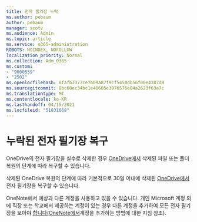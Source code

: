 ```yaml
---
title: 전자 필기장 누락
ms.author: pebaum
author: pebaum
manager: scotv
ms.audience: Admin
ms.topic: article
ms.service: o365-administration
ROBOTS: NOINDEX, NOFOLLOW
localization_priority: Normal
ms.collection: Adm_O365
ms.custom:
- "9000559"
- "2502"
ms.openlocfilehash: 8fafb3377ce7b09a87f9cf5458db56f00e4387d9
ms.sourcegitcommit: 8bc60ec34bc1e40685e3976576e04a2623f63a7c
ms.translationtype: MT
ms.contentlocale: ko-KR
ms.lasthandoff: 04/15/2021
ms.locfileid: "51831668"
---
```

# <a name="recover-missing-notebook"></a>누락된 전자 필기장 복구

OneDrive의 전자 필기장을 실수로 삭제한 경우 [OneDrive에서](https://support.office.com/article/949ada80-0026-4db3-a953-c99083e6a84f) 삭제된 파일 또는 폴더 복원의 단계에 따라 복구할 수 있습니다.

삭제된 OneDrive 복원의 단계에 따라 기본적으로 30일 이내에 삭제된 [OneDrive에서](https://docs.microsoft.com/onedrive/restore-deleted-onedrive) 전자 필기장을 복구할 수 있습니다.

OneNote에서 예상과 다른 계정을 사용하고 있을 수 있습니다. 개인 Microsoft 계정 외에 직장 또는 학교에서 제공하는 계정이 있는 경우 다른 계정을 추가하여 모든 전자 필기장을 보아야 [합니다(OneNote에서](https://support.office.com/article/5afff855-54ee-47e4-a773-db048d4ac299)계정을 추가하는 방법에 대한 지침 참조).